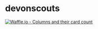 # devonscouts

[![Waffle.io - Columns and their card count](https://badge.waffle.io/artfulbodger/devonscouts.svg?columns=all)](http://waffle.io/artfulbodger/devonscouts)
